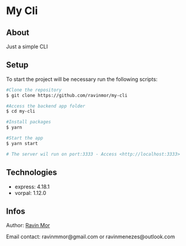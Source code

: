 # My Cli

## About

Just a simple CLI

## Setup
To start the project will be necessary run the following scripts:
```bash
#Clone the repository
$ git clone https://github.com/ravinmor/my-cli

#Access the backend app folder
$ cd my-cli

#Install packages
$ yarn

#Start the app
$ yarn start

# The server wil run on port:3333 - Access <http://localhost:3333>
```

## Technologies
<ul>
  <li>express: 4.18.1</li>
  <li>vorpal: 1.12.0</li>
</ul>

## Infos
<p>Author: <a href="https://github.com/ravinmor">Ravin Mor</a></p>
<p>Email contact: ravinmmor@gmail.com or ravinmenezes@outlook.com</p>
